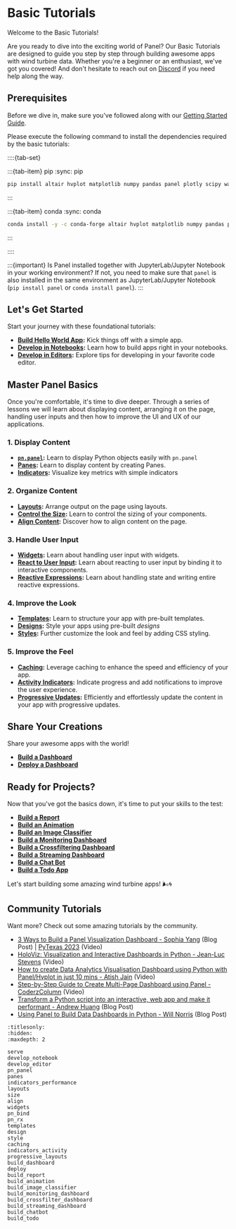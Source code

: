 # Basic Tutorials

Welcome to the Basic Tutorials!

Are you ready to dive into the exciting world of Panel? Our Basic Tutorials are designed to guide you step by step through building awesome apps with wind turbine data. Whether you're a beginner or an enthusiast, we've got you covered! And don't hesitate to reach out on [Discord](https://discord.gg/rb6gPXbdAr) if you need help along the way.

## Prerequisites

Before we dive in, make sure you've followed along with our [Getting Started Guide](../../getting_started/index.md).

Please execute the following command to install the dependencies required by the basic tutorials:

::::{tab-set}

:::{tab-item} pip
:sync: pip

```bash
pip install altair hvplot matplotlib numpy pandas panel plotly scipy watchfiles
```

:::

:::{tab-item} conda
:sync: conda

```bash
conda install -y -c conda-forge altair hvplot matplotlib numpy pandas panel plotly scipy watchfiles
```

:::

::::

:::{important}
Is Panel installed together with JupyterLab/Jupyter Notebook in your working environment? If not, you need to make sure that `panel` is also installed in the same environment as JupyterLab/Jupyter Notebook (`pip install panel` or `conda install panel`).
:::

## Let's Get Started

Start your journey with these foundational tutorials:

- **[Build Hello World App](serve.md):** Kick things off with a simple app.
- **[Develop in Notebooks](develop_notebook.md):** Learn how to build apps right in your notebooks.
- **[Develop in Editors](develop_editor.md):** Explore tips for developing in your favorite code editor.

## Master Panel Basics

Once you're comfortable, it's time to dive deeper. Through a series of lessons we will learn about displaying content, arranging it on the page, handling user inputs and then how to improve the UI and UX of our applications.

### 1. Display Content

- **[`pn.panel`](pn_panel.md):** Learn to display Python objects easily with `pn.panel`
- **[Panes](panes.md):** Learn to display content by creating Panes.
- **[Indicators](indicators_performance.md):** Visualize key metrics with simple indicators

### 2. Organize Content

- **[Layouts](layouts.md):** Arrange output on the page using layouts.
- **[Control the Size](size.md):** Learn to control the sizing of your components.
- **[Align Content](align.md):** Discover how to align content on the page.

### 3. Handle User Input

- **[Widgets](widgets.md):** Learn about handling user input with widgets.
- **[React to User Input](pn_bind.md):** Learn about reacting to user input by binding it to interactive components.
- **[Reactive Expressions](pn_rx.md):** Learn about handling state and writing entire reactive expressions.

### 4. Improve the Look

- **[Templates](templates.md):** Learn to structure your app with pre-built templates.
- **[Designs](design.md):** Style your apps using pre-built *designs*
- **[Styles](style.md):** Further customize the look and feel by adding CSS styling.

### 5. Improve the Feel

- **[Caching](caching.md):** Leverage caching to enhance the speed and efficiency of your app.
- **[Activity Indicators](indicators_activity.md):** Indicate progress and add notifications to improve the user experience.
- **[Progressive Updates](progressive_layouts.md):** Efficiently and effortlessly update the content in your app with progressive updates.

## Share Your Creations

Share your awesome apps with the world!

- **[Build a Dashboard](build_dashboard.md)**
- **[Deploy a Dashboard](deploy.md)**

## Ready for Projects?

Now that you've got the basics down, it's time to put your skills to the test:

- **[Build a Report](build_report.md)**
- **[Build an Animation](build_animation.md)**
- **[Build an Image Classifier](build_image_classifier.md)**
- **[Build a Monitoring Dashboard](build_monitoring_dashboard.md)**
- **[Build a Crossfiltering Dashboard](build_crossfilter_dashboard.md)**
- **[Build a Streaming Dashboard](build_streaming_dashboard.md)**
- **[Build a Chat Bot](build_chatbot.md)**
- **[Build a Todo App](build_todo.md)**

Let's start building some amazing wind turbine apps! 🌬️🌀

## Community Tutorials

Want more? Check out some amazing tutorials by the community.

- [3 Ways to Build a Panel Visualization Dashboard - Sophia Yang](https://towardsdatascience.com/3-ways-to-build-a-panel-visualization-dashboard-6e14148f529d) (Blog Post) | [PyTexas 2023](https://www.youtube.com/watch?v=8du4NNoOtII) (Video)
- [HoloViz: Visualization and Interactive Dashboards in Python - Jean-Luc Stevens](https://www.youtube.com/watch?v=61uHwBlxRug) (Video)
- [How to create Data Analytics Visualisation Dashboard using Python with Panel/Hvplot in just 10 mins - Atish Jain](https://www.youtube.com/watch?v=__QUQg96SFs) (Video)
- [Step-by-Step Guide to Create Multi-Page Dashboard using Panel - CoderzColumn](https://www.youtube.com/watch?v=G3M0lQcWpqE) (Video)
- [Transform a Python script into an interactive, web app and make it performant - Andrew Huang](https://blog.stackademic.com/transform-a-python-script-into-an-interactive-web-app-and-make-it-performant-73fa3b304cdf) (Blog Post)
- [Using Panel to Build Data Dashboards in Python - Will Norris](https://towardsdatascience.com/using-panel-to-build-data-dashboards-in-python-e87a04c9034d) (Blog Post)

```{toctree}
:titlesonly:
:hidden:
:maxdepth: 2

serve
develop_notebook
develop_editor
pn_panel
panes
indicators_performance
layouts
size
align
widgets
pn_bind
pn_rx
templates
design
style
caching
indicators_activity
progressive_layouts
build_dashboard
deploy
build_report
build_animation
build_image_classifier
build_monitoring_dashboard
build_crossfilter_dashboard
build_streaming_dashboard
build_chatbot
build_todo
```
